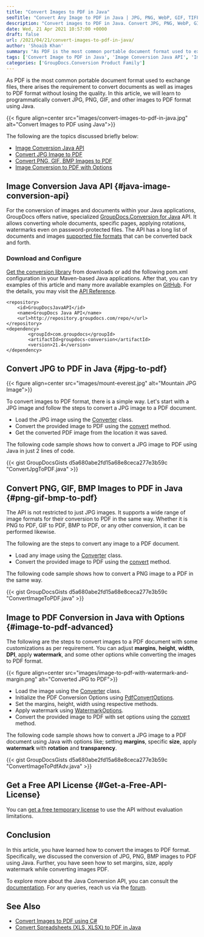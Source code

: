 ```yaml
---
title: "Convert Images to PDF in Java"
seoTitle: "Convert Any Image to PDF in Java | JPG, PNG, WebP, GIF, TIFF, BMP"
description: "Convert images to PDF in Java. Convert JPG, PNG, WebP, GIF, TIFF, TGA and many more images to PDF using document and image conversion Java API ."
date: Wed, 21 Apr 2021 10:57:00 +0000
draft: false
url: /2021/04/21/convert-images-to-pdf-in-java/
author: 'Shoaib Khan'
summary: "As PDF is the most common portable document format used to exchange files, there arises the requirement to convert documents as well as images to PDF format without losing the quality. In this article, we will learn to programmatically convert images to PDF format in Java."
tags: ['Convert Image to PDF in Java', 'Image Conversion Java API', 'Image to PDF in Java', 'JPG to PDF in Java', 'PNG to PDF in Java', 'WebP to PDF in Java']
categories: ['GroupDocs.Conversion Product Family']
---
```


As PDF is the most common portable document format used to exchange files, there arises the requirement to convert documents as well as images to PDF format without losing the quality. In this article, we will learn to programmatically convert JPG, PNG, GIF, and other images to PDF format using Java.



{{< figure align=center src="images/convert-images-to-pdf-in-java.jpg" alt="Convert Images to PDF using Java">}}


The following are the topics discussed briefly below:

*   [Image Conversion Java API][2]
*   [Convert JPG Image to PDF][3]
*   [Convert PNG, GIF, BMP Images to PDF][4]
*   [Image Conversion to PDF with Options][5]

## Image Conversion Java API {#java-image-conversion-api}

For the conversion of images and documents within your Java applications, GroupDocs offers native, specialized [GroupDocs.Conversion for Java][6] API. It allows converting whole documents, specific pages, applying rotations, watermarks even on password-protected files. The API has a long list of documents and images [supported file formats][7] that can be converted back and forth.

### Download and Configure

[Get the conversion library][8] from downloads or add the following pom.xml configuration in your Maven-based Java applications. After that, you can try examples of this article and many more available examples on [GitHub][9]. For the details, you may visit the [API Reference][10].

```
<repository>
	<id>GroupDocsJavaAPI</id>
	<name>GroupDocs Java API</name>
	<url>http://repository.groupdocs.com/repo/</url>
</repository>
<dependency>
        <groupId>com.groupdocs</groupId>
        <artifactId>groupdocs-conversion</artifactId>
        <version>21.4</version> 
</dependency>
```

## Convert JPG to PDF in Java {#jpg-to-pdf}



{{< figure align=center src="images/mount-everest.jpg" alt="Mountain JPG Image">}}


To convert images to PDF format, there is a simple way. Let's start with a JPG image and follow the steps to convert a JPG image to a PDF document.

*   Load the JPG image using the [Converter][11] class.
*   Convert the provided image to PDF using the [convert][12] method.
*   Get the converted PDF image from the location it was saved.

The following code sample shows how to convert a JPG image to PDF using Java in just 2 lines of code.

{{< gist GroupDocsGists d5a680abe2fd15a68e8ceca277e3b59c "ConvertJpgToPDF.java" >}}

## Convert PNG, GIF, BMP Images to PDF in Java {#png-gif-bmp-to-pdf}

The API is not restricted to just JPG images. It supports a wide range of image formats for their conversion to PDF in the same way. Whether it is PNG to PDF, GIF to PDF, BMP to PDF, or any other conversion, it can be performed likewise.

The following are the steps to convert any image to a PDF document.

*   Load any image using the [Converter][13] class.
*   Convert the provided image to PDF using the [convert][14] method.

The following code sample shows how to convert a PNG image to a PDF in the same way.

{{< gist GroupDocsGists d5a680abe2fd15a68e8ceca277e3b59c "ConvertImageToPDF.java" >}}

## Image to PDF Conversion in Java with Options {#image-to-pdf-advanced}

The following are the steps to convert images to a PDF document with some customizations as per requirement. You can adjust **margins**, **height**, **width**, **DPI**, apply **watermark**, and some other options while converting the images to PDF format.



{{< figure align=center src="images/image-to-pdf-with-watermark-and-margin.png" alt="Converted JPG to PDF">}}


*   Load the image using the [Converter][15] class.
*   Initialize the PDF Conversion Options using [PdfConvertOptions][16].
*   Set the margins, height, width using respective methods.
*   Apply watermark using [WatermarkOptions][17].
*   Convert the provided image to PDF with set options using the [convert][18] method.

The following code sample shows how to convert a JPG image to a PDF document using Java with options like; setting **margins**, specific **size**, apply **watermark** with **rotation** and **transparency**.

{{< gist GroupDocsGists d5a680abe2fd15a68e8ceca277e3b59c "ConvertImageToPdfAdv.java" >}}

## Get a Free API License {#Get-a-Free-API-License}

You can [get a free temporary license][19] to use the API without evaluation limitations.

## Conclusion

In this article, you have learned how to convert the images to PDF format. Specifically, we discussed the conversion of JPG, PNG, BMP images to PDF using Java. Further, you have seen how to set margins, size, apply watermark while converting images PDF.

To explore more about the Java Conversion API, you can consult the [documentation][20]. For any queries, reach us via the [forum][21].

## See Also

*   [Convert Images to PDF using C#][22]
*   [Convert Spreadsheets (XLS, XLSX) to PDF in Java][23]







[1]: https://blog.groupdocs.com/2021/04/21/convert-images-to-pdf-in-java/
[2]: #java-image-conversion-api
[3]: #jpg-to-pdf
[4]: #png-gif-bmp-to-pdf
[5]: #image-to-pdf-advanced
[6]: https://products.groupdocs.com/conversion/java
[7]: https://docs.groupdocs.com/conversion/java/supported-document-formats/
[8]: https://downloads.groupdocs.com/conversion/java
[9]: https://github.com/groupdocs-conversion
[10]: https://apireference.groupdocs.com/conversion/java
[11]: https://apireference.groupdocs.com/conversion/java/com.groupdocs.conversion/Converter
[12]: https://apireference.groupdocs.com/conversion/java/com.groupdocs.conversion/Converter#convert(java.io.OutputStream,%20com.groupdocs.conversion.contracts.ConvertedDocumentStream,%20com.groupdocs.conversion.options.convert.ConvertOptions)
[13]: https://apireference.groupdocs.com/conversion/java/com.groupdocs.conversion/Converter
[14]: https://apireference.groupdocs.com/conversion/java/com.groupdocs.conversion/Converter#convert(java.io.OutputStream,%20com.groupdocs.conversion.contracts.ConvertedDocumentStream,%20com.groupdocs.conversion.options.convert.ConvertOptions)
[15]: https://apireference.groupdocs.com/conversion/java/com.groupdocs.conversion/Converter
[16]: https://apireference.groupdocs.com/conversion/java/com.groupdocs.conversion.options.convert/PdfConvertOptions
[17]: https://apireference.groupdocs.com/conversion/java/com.groupdocs.conversion.options.convert/WatermarkOptions
[18]: https://apireference.groupdocs.com/conversion/java/com.groupdocs.conversion/Converter#convert(java.io.OutputStream,%20com.groupdocs.conversion.contracts.ConvertedDocumentStream,%20com.groupdocs.conversion.options.convert.ConvertOptions)
[19]: https://purchase.groupdocs.com/temporary-license
[20]: https://docs.groupdocs.com/conversion/
[21]: https://forum.groupdocs.com/
[22]: https://blog.groupdocs.com/2021/05/19/convert-images-to-pdf-in-csharp/
[23]: https://blog.groupdocs.com/2021/11/21/convert-excel-spreadsheets-to-pdf-in-java/

